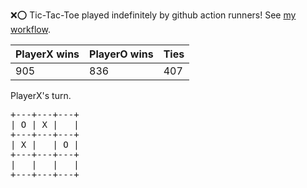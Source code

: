 :x::o: Tic-Tac-Toe played indefinitely by github action runners! See [my workflow](.github/workflows/play.yaml).

|PlayerX wins|PlayerO wins|Ties|
|-|-|-|
|905|836|407|

PlayerX's turn.

<pre>
+---+---+---+
| O | X |   |
+---+---+---+
| X |   | O |
+---+---+---+
|   |   |   |
+---+---+---+
</pre>